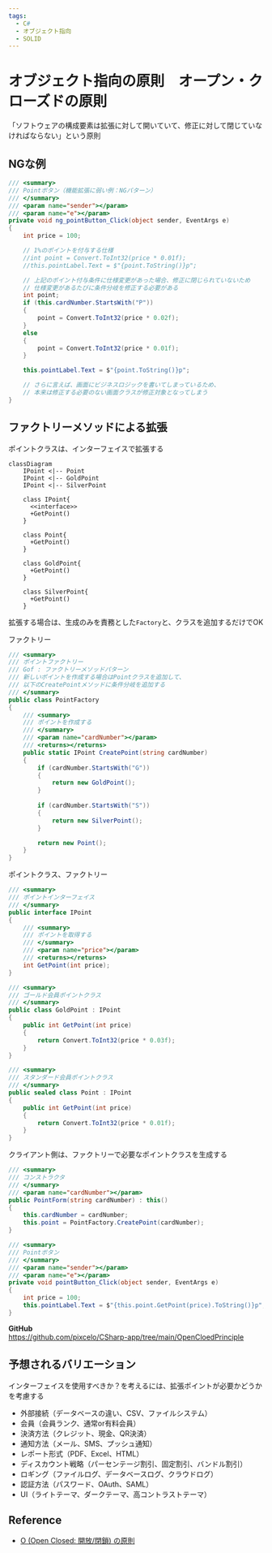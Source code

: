 ```yaml
---
tags:
  - C#
  - オブジェクト指向
  - SOLID
---
```


# オブジェクト指向の原則　オープン・クローズドの原則

「ソフトウェアの構成要素は拡張に対して開いていて、修正に対して閉じていなければならない」という原則

## NGな例

```cs
/// <summary>
/// Pointボタン（機能拡張に弱い例：NGパターン）
/// </summary>
/// <param name="sender"></param>
/// <param name="e"></param>
private void ng_pointButton_Click(object sender, EventArgs e)
{
    int price = 100;

    // 1%のポイントを付与する仕様
    //int point = Convert.ToInt32(price * 0.01f);
    //this.pointLabel.Text = $"{point.ToString()}p";

    // 上記のポイント付与条件に仕様変更があった場合、修正に閉じられていないため
    // 仕様変更があるたびに条件分岐を修正する必要がある
    int point;
    if (this.cardNumber.StartsWith("P"))
    {
        point = Convert.ToInt32(price * 0.02f);
    }
    else
    {
        point = Convert.ToInt32(price * 0.01f);
    }

    this.pointLabel.Text = $"{point.ToString()}p";

    // さらに言えば、画面にビジネスロジックを書いてしまっているため、
    // 本来は修正する必要のない画面クラスが修正対象となってしまう
}
```

## ファクトリーメソッドによる拡張

ポイントクラスは、インターフェイスで拡張する

```mermaid
classDiagram
    IPoint <|-- Point
    IPoint <|-- GoldPoint
    IPoint <|-- SilverPoint

    class IPoint{
      <<interface>>
      +GetPoint()
    }

    class Point{
      +GetPoint()
    }

    class GoldPoint{
      +GetPoint()
    }
    
    class SilverPoint{
      +GetPoint()
    }
```

拡張する場合は、生成のみを責務とした`Factory`と、クラスを追加するだけでOK

ファクトリー
```cs
/// <summary>
/// ポイントファクトリー
/// Gof : ファクトリーメソッドパターン
/// 新しいポイントを作成する場合はPointクラスを追加して、
/// 以下のCreatePointメソッドに条件分岐を追加する
/// </summary>
public class PointFactory
{
    /// <summary>
    /// ポイントを作成する
    /// </summary>
    /// <param name="cardNumber"></param>
    /// <returns></returns>
    public static IPoint CreatePoint(string cardNumber)
    {
        if (cardNumber.StartsWith("G"))
        {
            return new GoldPoint();
        }
        
        if (cardNumber.StartsWith("S"))
        {
            return new SilverPoint();
        }

        return new Point();
    }
}
```

ポイントクラス、ファクトリー
```cs
/// <summary>
/// ポイントインターフェイス
/// </summary>
public interface IPoint
{
    /// <summary>
    /// ポイントを取得する
    /// </summary>
    /// <param name="price"></param>
    /// <returns></returns>
    int GetPoint(int price);
}

/// <summary>
/// ゴールド会員ポイントクラス
/// </summary>
public class GoldPoint : IPoint
{
    public int GetPoint(int price)
    {
        return Convert.ToInt32(price * 0.03f);
    }
}

/// <summary>
/// スタンダード会員ポイントクラス
/// </summary>
public sealed class Point : IPoint
{
    public int GetPoint(int price)
    {
        return Convert.ToInt32(price * 0.01f);
    }
}
```

クライアント側は、ファクトリーで必要なポイントクラスを生成する
```cs
/// <summary>
/// コンストラクタ
/// </summary>
/// <param name="cardNumber"></param>
public PointForm(string cardNumber) : this()
{
    this.cardNumber = cardNumber;
    this.point = PointFactory.CreatePoint(cardNumber);
}

/// <summary>
/// Pointボタン
/// </summary>
/// <param name="sender"></param>
/// <param name="e"></param>
private void pointButton_Click(object sender, EventArgs e)
{
    int price = 100;
    this.pointLabel.Text = $"{this.point.GetPoint(price).ToString()}p";
}
```

**GitHub**<br />
https://github.com/pixcelo/CSharp-app/tree/main/OpenCloedPrinciple

## 予想されるバリエーション
インターフェイスを使用すべきか？を考えるには、拡張ポイントが必要かどうかを考慮する

- 外部接続（データベースの違い、CSV、ファイルシステム）
- 会員（会員ランク、通常or有料会員）
- 決済方法（クレジット、現金、QR決済）
- 通知方法（メール、SMS、プッシュ通知）
- レポート形式（PDF、Excel、HTML）
- ディスカウント戦略（パーセンテージ割引、固定割引、バンドル割引）
- ロギング（ファイルログ、データベースログ、クラウドログ）
- 認証方法（パスワード、OAuth、SAML）
- UI（ライトテーマ、ダークテーマ、高コントラストテーマ）

## Reference
- [O (Open Closed: 開放/閉鎖) の原則](https://learn.microsoft.com/ja-jp/archive/msdn-magazine/2014/may/csharp-best-practices-dangers-of-violating-solid-principles-in-csharp#o-open-closed-%E9%96%8B%E6%94%BE%E9%96%89%E9%8E%96-%E3%81%AE%E5%8E%9F%E5%89%87)